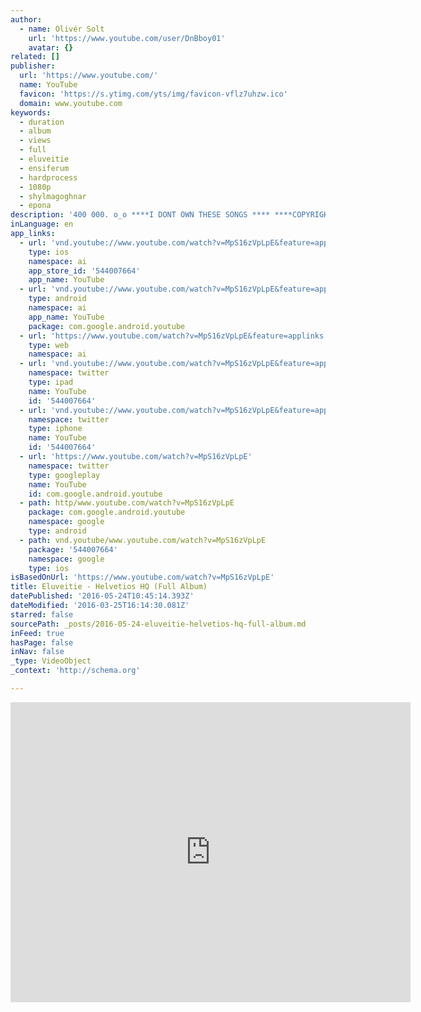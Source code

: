 ```yaml
---
author:
  - name: Olivér Solt
    url: 'https://www.youtube.com/user/DnBboy01'
    avatar: {}
related: []
publisher:
  url: 'https://www.youtube.com/'
  name: YouTube
  favicon: 'https://s.ytimg.com/yts/img/favicon-vflz7uhzw.ico'
  domain: www.youtube.com
keywords:
  - duration
  - album
  - views
  - full
  - eluveitie
  - ensiferum
  - hardprocess
  - 1080p
  - shylmagoghnar
  - epona
description: '400 000. o_o ****I DONT OWN THESE SONGS **** ****COPYRIGHT ELUVEITIE**** An awesome album,by an awesome band. I hope you enjoy this. :) 00:00 /1. Prologue 1:27 /2. Helvetios 5:29 /3. Luxtos 9:21 /4. Home 14:35 /5. Santonian Shores 18:32 /6.Scorched Earth 22:46 /7. Meet the Enemy 26:29 /8.'
inLanguage: en
app_links:
  - url: 'vnd.youtube://www.youtube.com/watch?v=MpS16zVpLpE&feature=applinks'
    type: ios
    namespace: ai
    app_store_id: '544007664'
    app_name: YouTube
  - url: 'vnd.youtube://www.youtube.com/watch?v=MpS16zVpLpE&feature=applinks'
    type: android
    namespace: ai
    app_name: YouTube
    package: com.google.android.youtube
  - url: 'https://www.youtube.com/watch?v=MpS16zVpLpE&feature=applinks'
    type: web
    namespace: ai
  - url: 'vnd.youtube://www.youtube.com/watch?v=MpS16zVpLpE&feature=applinks'
    namespace: twitter
    type: ipad
    name: YouTube
    id: '544007664'
  - url: 'vnd.youtube://www.youtube.com/watch?v=MpS16zVpLpE&feature=applinks'
    namespace: twitter
    type: iphone
    name: YouTube
    id: '544007664'
  - url: 'https://www.youtube.com/watch?v=MpS16zVpLpE'
    namespace: twitter
    type: googleplay
    name: YouTube
    id: com.google.android.youtube
  - path: http/www.youtube.com/watch?v=MpS16zVpLpE
    package: com.google.android.youtube
    namespace: google
    type: android
  - path: vnd.youtube/www.youtube.com/watch?v=MpS16zVpLpE
    package: '544007664'
    namespace: google
    type: ios
isBasedOnUrl: 'https://www.youtube.com/watch?v=MpS16zVpLpE'
title: Eluveitie - Helvetios HQ (Full Album)
datePublished: '2016-05-24T10:45:14.393Z'
dateModified: '2016-03-25T16:14:30.081Z'
starred: false
sourcePath: _posts/2016-05-24-eluveitie-helvetios-hq-full-album.md
inFeed: true
hasPage: false
inNav: false
_type: VideoObject
_context: 'http://schema.org'

---
```

<iframe src="https://cdn.embedly.com/widgets/media.html?src=https%3A%2F%2Fwww.youtube.com%2Fembed%2FMpS16zVpLpE%3Ffeature%3Doembed&amp;url=https%3A%2F%2Fwww.youtube.com%2Fwatch%3Fv%3DMpS16zVpLpE&amp;image=https%3A%2F%2Fi.ytimg.com%2Fvi%2FMpS16zVpLpE%2Fhqdefault.jpg&amp;key=b7d04c9b404c499eba89ee7072e1c4f7&amp;type=text%2Fhtml&amp;schema=youtube" width="640" height="480" scrolling="no" frameborder="0" allowfullscreen="allowfullscreen" style=""></iframe>
